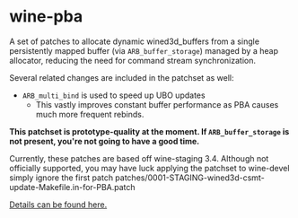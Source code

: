 # wine-pba

A set of patches to allocate dynamic wined3d_buffers from a single persistently mapped buffer (via `ARB_buffer_storage`) managed by a heap allocator, reducing the need for command stream synchronization.

Several related changes are included in the patchset as well:

- `ARB_multi_bind` is used to speed up UBO updates
    - This vastly improves constant buffer performance as PBA causes much more frequent rebinds.

**This patchset is prototype-quality at the moment. If `ARB_buffer_storage` is not present, you're not going to have a good time.**

Currently, these patches are based off wine-staging 3.4.
Although not officially supported, you may have luck applying the patchset to wine-devel
simply ignore the first patch patches/0001-STAGING-wined3d-csmt-update-Makefile.in-for-PBA.patch

[Details can be found here.](https://comminos.com/posts/2018-02-21-wined3d-profiling.html)


 
